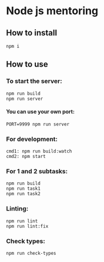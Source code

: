 # Node js mentoring

## How to install

```
npm i
```

## How to use

### To start the server:

```
npm run build
npm run server
```

#### You can use your own port:

`PORT=9999 npm run server`

### For development:

```
cmd1: npm run build:watch
cmd2: npm start
```

### For 1 and 2 subtasks:

```
npm run build
npm run task1
npm run task2
```

### Linting:

```
npm run lint
npm run lint:fix
```

### Check types:

```
npm run check-types
```
